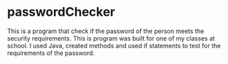# passwordChecker
This is a program that check if the password of the person meets the security requirements.
This is program was built for one of my classes at school. I used Java, created methods and used if statements to test for the requirements of the password.
